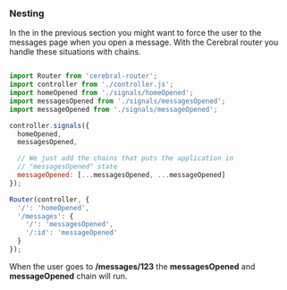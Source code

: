 ### Nesting

In the in the previous section you might want to force the user to the messages page when you open a message. With the Cerebral router you handle these situations with chains.

```javascript

import Router from 'cerebral-router';
import controller from './controller.js';
import homeOpened from './signals/homeOpened';
import messagesOpened from './signals/messagesOpened';
import messageOpened from './signals/messageOpened';

controller.signals({
  homeOpened,
  messagesOpened,

  // We just add the chains that puts the application in
  // "messagesOpened" state
  messageOpened: [...messagesOpened, ...messageOpened]
});

Router(controller, {
  '/': 'homeOpened',
  '/messages': {
    '/': 'messagesOpened',
    '/:id': 'messageOpened'
  }
});
```

When the user goes to **/messages/123** the **messagesOpened** and **messageOpened** chain will run.
